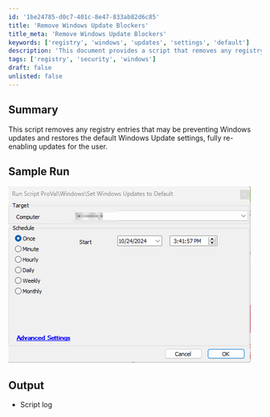 ```yaml
---
id: '1be24785-d0c7-401c-8e47-833ab82d6c85'
title: 'Remove Windows Update Blockers'
title_meta: 'Remove Windows Update Blockers'
keywords: ['registry', 'windows', 'updates', 'settings', 'default']
description: 'This document provides a script that removes any registry entries that may be preventing Windows updates and restores the default Windows Update settings, ensuring that updates are fully re-enabled for the user.'
tags: ['registry', 'security', 'windows']
draft: false
unlisted: false
---
```


## Summary

This script removes any registry entries that may be preventing Windows updates and restores the default Windows Update settings, fully re-enabling updates for the user.

## Sample Run

![Sample Run](../../../static/img/Set-Windows-Updates-to-Default/image_1.png)

## Output

- Script log
